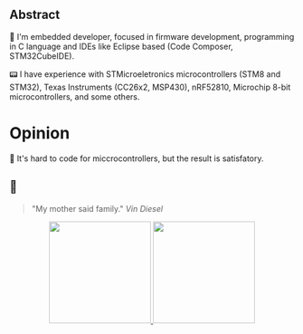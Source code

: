 ## Abstract

🔖 I'm embedded developer, focused in firmware development, programming in C language and IDEs like Eclipse based (Code Composer, STM32CubeIDE).

📟 I have experience with STMicroeletronics microcontrollers (STM8 and STM32), Texas Instruments (CC26x2, MSP430), nRF52810, Microchip 8-bit microcontrollers, and some others.

# Opinion

💬 It's hard to code for miccrocontrollers, but the result is satisfatory.

## 🎵

> "My mother said family." _Vin Diesel_

<div align="center">
  <a href="https://github.com/Pablo-Jean">
  <img height="180em" src="https://statstics-pablo-jean.vercel.app/api?username=pablo-jean&show_icons=true&theme=apprentice&include_all_commits=true&count_private=true"/>
  <img height="180em" src="https://statstics-pablo-jean.vercel.app/api/top-langs/?username=pablo-jean&layout=compact&langs_count=7&theme=apprentice&count_private=true"/>
</div>
